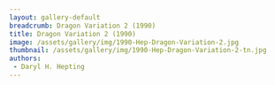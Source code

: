 ```yaml
---
layout: gallery-default
breadcrumb: Dragon Variation 2 (1990)
title: Dragon Variation 2 (1990)
image: /assets/gallery/img/1990-Hep-Dragon-Variation-2.jpg
thumbnail: /assets/gallery/img/1990-Hep-Dragon-Variation-2-tn.jpg
authors:
 - Daryl H. Hepting
---
```


